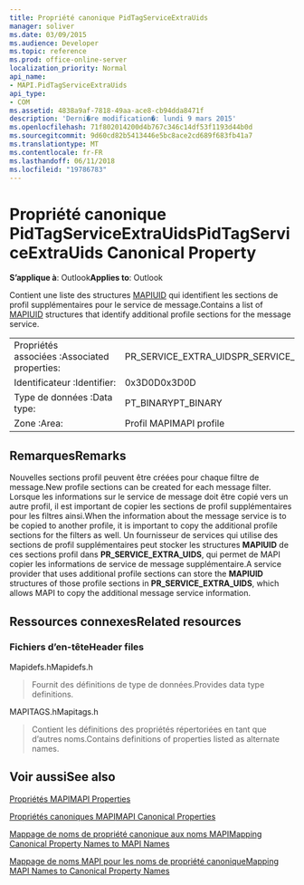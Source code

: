 ```yaml
---
title: Propriété canonique PidTagServiceExtraUids
manager: soliver
ms.date: 03/09/2015
ms.audience: Developer
ms.topic: reference
ms.prod: office-online-server
localization_priority: Normal
api_name:
- MAPI.PidTagServiceExtraUids
api_type:
- COM
ms.assetid: 4838a9af-7818-49aa-ace8-cb94dda8471f
description: 'Derni�re modification�: lundi 9 mars 2015'
ms.openlocfilehash: 71f802014200d4b767c346c14df53f1193d44b0d
ms.sourcegitcommit: 9d60cd82b5413446e5bc8ace2cd689f683fb41a7
ms.translationtype: MT
ms.contentlocale: fr-FR
ms.lasthandoff: 06/11/2018
ms.locfileid: "19786783"
---
```

# <a name="pidtagserviceextrauids-canonical-property"></a><span data-ttu-id="0341f-103">Propriété canonique PidTagServiceExtraUids</span><span class="sxs-lookup"><span data-stu-id="0341f-103">PidTagServiceExtraUids Canonical Property</span></span>

  
  
<span data-ttu-id="0341f-104">**S’applique à**: Outlook</span><span class="sxs-lookup"><span data-stu-id="0341f-104">**Applies to**: Outlook</span></span> 
  
<span data-ttu-id="0341f-105">Contient une liste des structures [MAPIUID](mapiuid.md) qui identifient les sections de profil supplémentaires pour le service de message.</span><span class="sxs-lookup"><span data-stu-id="0341f-105">Contains a list of [MAPIUID](mapiuid.md) structures that identify additional profile sections for the message service.</span></span> 
  
|||
|:-----|:-----|
|<span data-ttu-id="0341f-106">Propriétés associées :</span><span class="sxs-lookup"><span data-stu-id="0341f-106">Associated properties:</span></span>  <br/> |<span data-ttu-id="0341f-107">PR_SERVICE_EXTRA_UIDS</span><span class="sxs-lookup"><span data-stu-id="0341f-107">PR_SERVICE_EXTRA_UIDS</span></span>  <br/> |
|<span data-ttu-id="0341f-108">Identificateur :</span><span class="sxs-lookup"><span data-stu-id="0341f-108">Identifier:</span></span>  <br/> |<span data-ttu-id="0341f-109">0x3D0D</span><span class="sxs-lookup"><span data-stu-id="0341f-109">0x3D0D</span></span>  <br/> |
|<span data-ttu-id="0341f-110">Type de données :</span><span class="sxs-lookup"><span data-stu-id="0341f-110">Data type:</span></span>  <br/> |<span data-ttu-id="0341f-111">PT_BINARY</span><span class="sxs-lookup"><span data-stu-id="0341f-111">PT_BINARY</span></span>  <br/> |
|<span data-ttu-id="0341f-112">Zone :</span><span class="sxs-lookup"><span data-stu-id="0341f-112">Area:</span></span>  <br/> |<span data-ttu-id="0341f-113">Profil MAPI</span><span class="sxs-lookup"><span data-stu-id="0341f-113">MAPI profile</span></span>  <br/> |
   
## <a name="remarks"></a><span data-ttu-id="0341f-114">Remarques</span><span class="sxs-lookup"><span data-stu-id="0341f-114">Remarks</span></span>

<span data-ttu-id="0341f-115">Nouvelles sections profil peuvent être créées pour chaque filtre de message.</span><span class="sxs-lookup"><span data-stu-id="0341f-115">New profile sections can be created for each message filter.</span></span> <span data-ttu-id="0341f-116">Lorsque les informations sur le service de message doit être copié vers un autre profil, il est important de copier les sections de profil supplémentaires pour les filtres ainsi.</span><span class="sxs-lookup"><span data-stu-id="0341f-116">When the information about the message service is to be copied to another profile, it is important to copy the additional profile sections for the filters as well.</span></span> <span data-ttu-id="0341f-117">Un fournisseur de services qui utilise des sections de profil supplémentaires peut stocker les structures **MAPIUID** de ces sections profil dans **PR_SERVICE_EXTRA_UIDS**, qui permet de MAPI copier les informations de service de message supplémentaire.</span><span class="sxs-lookup"><span data-stu-id="0341f-117">A service provider that uses additional profile sections can store the **MAPIUID** structures of those profile sections in **PR_SERVICE_EXTRA_UIDS**, which allows MAPI to copy the additional message service information.</span></span>
  
## <a name="related-resources"></a><span data-ttu-id="0341f-118">Ressources connexes</span><span class="sxs-lookup"><span data-stu-id="0341f-118">Related resources</span></span>

### <a name="header-files"></a><span data-ttu-id="0341f-119">Fichiers d’en-tête</span><span class="sxs-lookup"><span data-stu-id="0341f-119">Header files</span></span>

<span data-ttu-id="0341f-120">Mapidefs.h</span><span class="sxs-lookup"><span data-stu-id="0341f-120">Mapidefs.h</span></span>
  
> <span data-ttu-id="0341f-121">Fournit des définitions de type de données.</span><span class="sxs-lookup"><span data-stu-id="0341f-121">Provides data type definitions.</span></span>
    
<span data-ttu-id="0341f-122">MAPITAGS.h</span><span class="sxs-lookup"><span data-stu-id="0341f-122">Mapitags.h</span></span>
  
> <span data-ttu-id="0341f-123">Contient les définitions des propriétés répertoriées en tant que d’autres noms.</span><span class="sxs-lookup"><span data-stu-id="0341f-123">Contains definitions of properties listed as alternate names.</span></span>
    
## <a name="see-also"></a><span data-ttu-id="0341f-124">Voir aussi</span><span class="sxs-lookup"><span data-stu-id="0341f-124">See also</span></span>



[<span data-ttu-id="0341f-125">Propriétés MAPI</span><span class="sxs-lookup"><span data-stu-id="0341f-125">MAPI Properties</span></span>](mapi-properties.md)
  
[<span data-ttu-id="0341f-126">Propriétés canoniques MAPI</span><span class="sxs-lookup"><span data-stu-id="0341f-126">MAPI Canonical Properties</span></span>](mapi-canonical-properties.md)
  
[<span data-ttu-id="0341f-127">Mappage de noms de propriété canonique aux noms MAPI</span><span class="sxs-lookup"><span data-stu-id="0341f-127">Mapping Canonical Property Names to MAPI Names</span></span>](mapping-canonical-property-names-to-mapi-names.md)
  
[<span data-ttu-id="0341f-128">Mappage de noms MAPI pour les noms de propriété canonique</span><span class="sxs-lookup"><span data-stu-id="0341f-128">Mapping MAPI Names to Canonical Property Names</span></span>](mapping-mapi-names-to-canonical-property-names.md)

